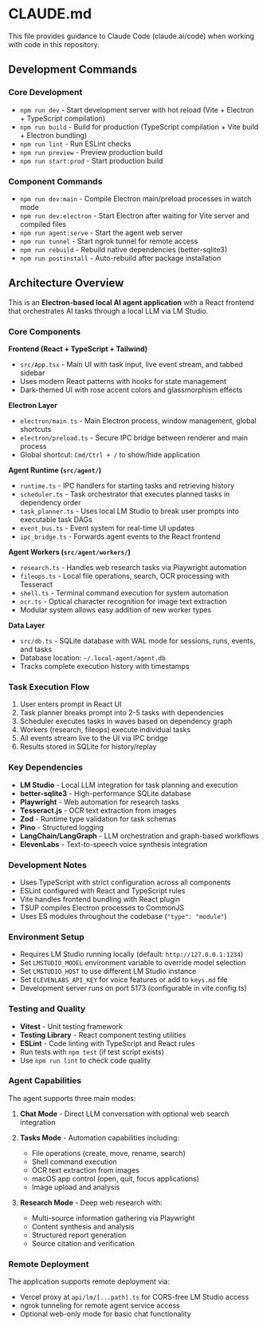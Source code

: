 # CLAUDE.md

This file provides guidance to Claude Code (claude.ai/code) when working with code in this repository.

## Development Commands

### Core Development
- `npm run dev` - Start development server with hot reload (Vite + Electron + TypeScript compilation)
- `npm run build` - Build for production (TypeScript compilation + Vite build + Electron bundling)
- `npm run lint` - Run ESLint checks
- `npm run preview` - Preview production build
- `npm run start:prod` - Start production build

### Component Commands
- `npm run dev:main` - Compile Electron main/preload processes in watch mode
- `npm run dev:electron` - Start Electron after waiting for Vite server and compiled files
- `npm run agent:serve` - Start the agent web server
- `npm run tunnel` - Start ngrok tunnel for remote access
- `npm run rebuild` - Rebuild native dependencies (better-sqlite3)
- `npm run postinstall` - Auto-rebuild after package installation

## Architecture Overview

This is an **Electron-based local AI agent application** with a React frontend that orchestrates AI tasks through a local LLM via LM Studio.

### Core Components

**Frontend (React + TypeScript + Tailwind)**
- `src/App.tsx` - Main UI with task input, live event stream, and tabbed sidebar
- Uses modern React patterns with hooks for state management
- Dark-themed UI with rose accent colors and glassmorphism effects

**Electron Layer**
- `electron/main.ts` - Main Electron process, window management, global shortcuts
- `electron/preload.ts` - Secure IPC bridge between renderer and main process
- Global shortcut: `Cmd/Ctrl + /` to show/hide application

**Agent Runtime (`src/agent/`)**
- `runtime.ts` - IPC handlers for starting tasks and retrieving history
- `scheduler.ts` - Task orchestrator that executes planned tasks in dependency order
- `task_planner.ts` - Uses local LM Studio to break user prompts into executable task DAGs
- `event_bus.ts` - Event system for real-time UI updates
- `ipc_bridge.ts` - Forwards agent events to the React frontend

**Agent Workers (`src/agent/workers/`)**
- `research.ts` - Handles web research tasks via Playwright automation
- `fileops.ts` - Local file operations, search, OCR processing with Tesseract
- `shell.ts` - Terminal command execution for system automation
- `ocr.ts` - Optical character recognition for image text extraction
- Modular system allows easy addition of new worker types

**Data Layer**
- `src/db.ts` - SQLite database with WAL mode for sessions, runs, events, and tasks
- Database location: `~/.local-agent/agent.db`
- Tracks complete execution history with timestamps

### Task Execution Flow

1. User enters prompt in React UI
2. Task planner breaks prompt into 2-5 tasks with dependencies
3. Scheduler executes tasks in waves based on dependency graph
4. Workers (research, fileops) execute individual tasks
5. All events stream live to the UI via IPC bridge
6. Results stored in SQLite for history/replay

### Key Dependencies

- **LM Studio** - Local LLM integration for task planning and execution
- **better-sqlite3** - High-performance SQLite database
- **Playwright** - Web automation for research tasks
- **Tesseract.js** - OCR text extraction from images
- **Zod** - Runtime type validation for task schemas
- **Pino** - Structured logging
- **LangChain/LangGraph** - LLM orchestration and graph-based workflows
- **ElevenLabs** - Text-to-speech voice synthesis integration

### Development Notes

- Uses TypeScript with strict configuration across all components
- ESLint configured with React and TypeScript rules
- Vite handles frontend bundling with React plugin
- TSUP compiles Electron processes to CommonJS
- Uses ES modules throughout the codebase (`"type": "module"`)

### Environment Setup

- Requires LM Studio running locally (default: `http://127.0.0.1:1234`)
- Set `LMSTUDIO_MODEL` environment variable to override model selection
- Set `LMSTUDIO_HOST` to use different LM Studio instance
- Set `ELEVENLABS_API_KEY` for voice features or add to `keys.md` file
- Development server runs on port 5173 (configurable in vite.config.ts)

### Testing and Quality

- **Vitest** - Unit testing framework
- **Testing Library** - React component testing utilities
- **ESLint** - Code linting with TypeScript and React rules
- Run tests with `npm test` (if test script exists)
- Use `npm run lint` to check code quality

### Agent Capabilities

The agent supports three main modes:

1. **Chat Mode** - Direct LLM conversation with optional web search integration
2. **Tasks Mode** - Automation capabilities including:
   - File operations (create, move, rename, search)
   - Shell command execution
   - OCR text extraction from images
   - macOS app control (open, quit, focus applications)
   - Image upload and analysis

3. **Research Mode** - Deep web research with:
   - Multi-source information gathering via Playwright
   - Content synthesis and analysis
   - Structured report generation
   - Source citation and verification

### Remote Deployment

The application supports remote deployment via:
- Vercel proxy at `api/lm/[...path].ts` for CORS-free LM Studio access
- ngrok tunneling for remote agent service access
- Optional web-only mode for basic chat functionality